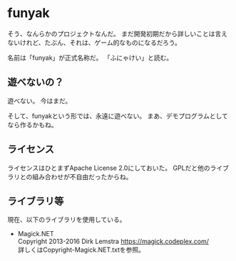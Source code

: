 # funyak
そう、なんらかのプロジェクトなんだ。
まだ開発初期だから詳しいことは言えないけれど、たぶん、それは、ゲーム的なものになるだろう。

名前は「funyak」が正式名称だ。
「ふにゃけい」と読む。

## 遊べないの？

遊べない。
今はまだ。

そして、funyakという形では、永遠に遊べない。
まあ、デモプログラムとしてなら作るかもね。

## ライセンス

ライセンスはひとまずApache License 2.0にしておいた。
GPLだと他のライブラリとの組み合わせが不自由だったからね。

## ライブラリ等

現在、以下のライブラリを使用している。

- Magick.NET  
  Copyright 2013-2016 Dirk Lemstra <https://magick.codeplex.com/>  
  詳しくはCopyright-Magick.NET.txtを参照。
